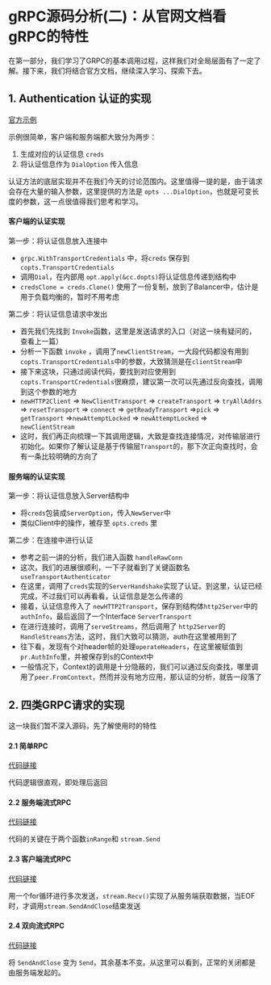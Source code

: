 # gRPC源码分析(二)：从官网文档看gRPC的特性



在第一部分，我们学习了GRPC的基本调用过程，这样我们对全局层面有了一定了解。接下来，我们将结合官方文档，继续深入学习、探索下去。



## 1. Authentication 认证的实现

[官方示例](https://grpc.io/docs/guides/auth/#with-server-authentication-ssltls)

示例很简单，客户端和服务端都大致分为两步：

1. 生成对应的认证信息 `creds`
2. 将认证信息作为 `DialOption` 传入信息



认证方法的底层实现并不在我们今天的讨论范围内。这里值得一提的是，由于请求会存在大量的输入参数，这里提供的方法是 `opts ...DialOption`，也就是可变长度的参数，这一点很值得我们思考和学习。



#### 客户端的认证实现

第一步：将认证信息放入连接中

- `grpc.WithTransportCredentials` 中，将`creds` 保存到`copts.TransportCredentials`
- 调用`Dial`，在内部用 `opt.apply(&cc.dopts)`将认证信息传递到结构中
- `credsClone = creds.Clone()` 使用了一份复制，放到了Balancer中，估计是用于负载均衡的，暂时不用考虑



第二步：将认证信息请求中发出

- 首先我们先找到 `Invoke`函数，这里是发送请求的入口（对这一块有疑问的，查看上一篇）
- 分析一下函数 `invoke` ，调用了`newClientStream`，一大段代码都没有用到`copts.TransportCredentials`中的参数，大致猜测是在`clientStream`中
- 接下来这块，只通过阅读代码，要找到对应使用到`copts.TransportCredentials`很麻烦，建议第一次可以先通过反向查找，调用到这个参数的地方
- `newHTTP2Client` => `NewClientTransport` => `createTransport` => `tryAllAddrs` => `resetTransport` => `connect` => `getReadyTransport` =>`pick` => `getTransport` =>`newAttemptLocked` => `newAttemptLocked` => `newClientStream`
- 这时，我们再正向梳理一下其调用逻辑，大致是查找连接情况，对传输层进行初始化。如果你了解认证是基于传输层`Transport`的，那下次正向查找时，会有一条比较明确的方向了



#### 服务端的认证实现

第一步：将认证信息放入Server结构中

- 将`creds`包装成`ServerOption`，传入`NewServer`中
- 类似Client中的操作，被存至 `opts.creds` 里



第二步：在连接中进行认证

- 参考之前一讲的分析，我们进入函数 `handleRawConn`
- 这次，我们的进展很顺利，一下子就看到了关键函数名`useTransportAuthenticator`
- 在这里，调用了`creds`实现的`ServerHandshake`实现了认证。到这里，认证已经完成，不过我们可以再看看，认证信息是怎么传递的
- 接着，认证信息传入了 `newHTTP2Transport`，保存到结构体`http2Server`中的`authInfo`，最后返回了一个Interface `ServerTransport`
- 在进行连接时，调用了`serveStreams`，然后调用了 `http2Server`的`HandleStreams`方法，这时，我们大致可以猜测，auth在这里被用到了
- 往下看，发现有个对header帧的处理`operateHeaders`，在这里被赋值到 `pr.AuthInfo`里，并被保存到s的Context中
- 一般情况下，Context的调用是十分隐蔽的，我们可以通过反向查找，哪里调用了`peer.FromContext`，然而并没有地方应用，那认证的分析，就告一段落了



## 2. 四类GRPC请求的实现

这一块我们暂不深入源码，先了解使用时的特性



#### 2.1 简单RPC

[代码链接](https://grpc.io/docs/tutorials/basic/go/#simple-rpc)

代码逻辑很直观，即处理后返回



#### 2.2 服务端流式RPC

[代码链接](https://grpc.io/docs/tutorials/basic/go/#server-side-streaming-rpc)

代码的关键在于两个函数`inRange`和 `stream.Send`



#### 2.3 客户端流式RPC

[代码链接](https://grpc.io/docs/tutorials/basic/go/#client-side-streaming-rpc)

用一个for循环进行多次发送，`stream.Recv()`实现了从服务端获取数据，当EOF时，才调用`stream.SendAndClose`结束发送



#### 2.4 双向流式RPC

[代码链接](https://grpc.io/docs/tutorials/basic/go/#bidirectional-streaming-rpc)

将 `SendAndClose` 变为 `Send`，其余基本不变。从这里可以看到，正常的关闭都是由服务端发起的。